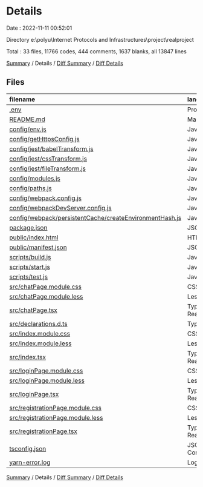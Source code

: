 # Details

Date : 2022-11-11 00:52:01

Directory e:\\polyu\\Internet Protocols and Infrastructures\\project\\realproject

Total : 33 files,  11766 codes, 444 comments, 1637 blanks, all 13847 lines

[Summary](results.md) / Details / [Diff Summary](diff.md) / [Diff Details](diff-details.md)

## Files
| filename | language | code | comment | blank | total |
| :--- | :--- | ---: | ---: | ---: | ---: |
| [.env](/.env) | Properties | 2 | 0 | 0 | 2 |
| [README.md](/README.md) | Markdown | 26 | 0 | 21 | 47 |
| [config/env.js](/config/env.js) | JavaScript | 59 | 35 | 11 | 105 |
| [config/getHttpsConfig.js](/config/getHttpsConfig.js) | JavaScript | 51 | 7 | 9 | 67 |
| [config/jest/babelTransform.js](/config/jest/babelTransform.js) | JavaScript | 25 | 0 | 5 | 30 |
| [config/jest/cssTransform.js](/config/jest/cssTransform.js) | JavaScript | 9 | 3 | 3 | 15 |
| [config/jest/fileTransform.js](/config/jest/fileTransform.js) | JavaScript | 31 | 4 | 6 | 41 |
| [config/modules.js](/config/modules.js) | JavaScript | 80 | 30 | 25 | 135 |
| [config/paths.js](/config/paths.js) | JavaScript | 55 | 10 | 13 | 78 |
| [config/webpack.config.js](/config/webpack.config.js) | JavaScript | 556 | 183 | 24 | 763 |
| [config/webpackDevServer.config.js](/config/webpackDevServer.config.js) | JavaScript | 63 | 58 | 7 | 128 |
| [config/webpack/persistentCache/createEnvironmentHash.js](/config/webpack/persistentCache/createEnvironmentHash.js) | JavaScript | 7 | 0 | 3 | 10 |
| [package.json](/package.json) | JSON | 152 | 0 | 1 | 153 |
| [public/index.html](/public/index.html) | HTML | 20 | 23 | 1 | 44 |
| [public/manifest.json](/public/manifest.json) | JSON | 25 | 0 | 1 | 26 |
| [scripts/build.js](/scripts/build.js) | JavaScript | 174 | 21 | 23 | 218 |
| [scripts/start.js](/scripts/start.js) | JavaScript | 122 | 17 | 16 | 155 |
| [scripts/test.js](/scripts/test.js) | JavaScript | 36 | 7 | 10 | 53 |
| [src/chatPage.module.css](/src/chatPage.module.css) | CSS | 262 | 0 | 1 | 263 |
| [src/chatPage.module.less](/src/chatPage.module.less) | Less | 262 | 28 | 58 | 348 |
| [src/chatPage.tsx](/src/chatPage.tsx) | TypeScript React | 275 | 11 | 33 | 319 |
| [src/declarations.d.ts](/src/declarations.d.ts) | TypeScript | 1 | 0 | 0 | 1 |
| [src/index.module.css](/src/index.module.css) | CSS | 30 | 0 | 1 | 31 |
| [src/index.module.less](/src/index.module.less) | Less | 30 | 0 | 5 | 35 |
| [src/index.tsx](/src/index.tsx) | TypeScript React | 23 | 0 | 2 | 25 |
| [src/loginPage.module.css](/src/loginPage.module.css) | CSS | 60 | 0 | 1 | 61 |
| [src/loginPage.module.less](/src/loginPage.module.less) | Less | 60 | 0 | 9 | 69 |
| [src/loginPage.tsx](/src/loginPage.tsx) | TypeScript React | 108 | 4 | 10 | 122 |
| [src/registrationPage.module.css](/src/registrationPage.module.css) | CSS | 80 | 0 | 1 | 81 |
| [src/registrationPage.module.less](/src/registrationPage.module.less) | Less | 84 | 3 | 24 | 111 |
| [src/registrationPage.tsx](/src/registrationPage.tsx) | TypeScript React | 238 | 0 | 21 | 259 |
| [tsconfig.json](/tsconfig.json) | JSON with Comments | 28 | 0 | 1 | 29 |
| [yarn-error.log](/yarn-error.log) | Log | 8,732 | 0 | 1,291 | 10,023 |

[Summary](results.md) / Details / [Diff Summary](diff.md) / [Diff Details](diff-details.md)